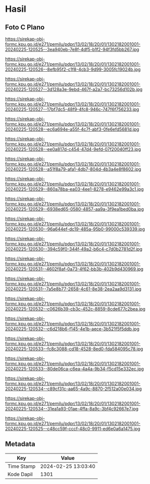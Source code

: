# Hasil

## Foto C Plano

https://sirekap-obj-formc.kpu.go.id/e271/pemilu/pdpr/13/02/18/20/01/1302182001001-20240225-120525--3ea940eb-7e8f-4df5-b1f2-94f3fd5bb267.jpg

https://sirekap-obj-formc.kpu.go.id/e271/pemilu/pdpr/13/02/18/20/01/1302182001001-20240225-120526--8efb95f2-c1f8-4cb3-9d99-3005fc19024b.jpg

https://sirekap-obj-formc.kpu.go.id/e271/pemilu/pdpr/13/02/18/20/01/1302182001001-20240225-120527--3d128a3e-9ebd-467f-a2a7-bc73256d102b.jpg

https://sirekap-obj-formc.kpu.go.id/e271/pemilu/pdpr/13/02/18/20/01/1302182001001-20240225-120527--17bf7dc5-48f9-4fc8-946c-747f6f756233.jpg

https://sirekap-obj-formc.kpu.go.id/e271/pemilu/pdpr/13/02/18/20/01/1302182001001-20240225-120528--ec6a694e-a55f-4c7f-abf3-0fe6efd5681d.jpg

https://sirekap-obj-formc.kpu.go.id/e271/pemilu/pdpr/13/02/18/20/01/1302182001001-20240225-120528--ee0a817d-c454-47d4-9efd-07f20040ff23.jpg

https://sirekap-obj-formc.kpu.go.id/e271/pemilu/pdpr/13/02/18/20/01/1302182001001-20240225-120528--a51f8a79-afa1-4db7-804d-4b3a4e8f8602.jpg

https://sirekap-obj-formc.kpu.go.id/e271/pemilu/pdpr/13/02/18/20/01/1302182001001-20240225-120529--860a78ba-ea03-4ee1-8278-e9462e99a3c1.jpg

https://sirekap-obj-formc.kpu.go.id/e271/pemilu/pdpr/13/02/18/20/01/1302182001001-20240225-120529--6938ed65-0580-4857-aa9a-3f9ea1bed0ba.jpg

https://sirekap-obj-formc.kpu.go.id/e271/pemilu/pdpr/13/02/18/20/01/1302182001001-20240225-120530--96a644ef-dc19-485a-95b0-99000c539339.jpg

https://sirekap-obj-formc.kpu.go.id/e271/pemilu/pdpr/13/02/18/20/01/1302182001001-20240225-120530--394c59f0-344f-49a2-b6c4-c7d0b2781d2f.jpg

https://sirekap-obj-formc.kpu.go.id/e271/pemilu/pdpr/13/02/18/20/01/1302182001001-20240225-120531--4602f8af-0a73-4f62-bb3b-402b9d430969.jpg

https://sirekap-obj-formc.kpu.go.id/e271/pemilu/pdpr/13/02/18/20/01/1302182001001-20240225-120531--7a5e8b77-2658-4c61-8e38-2ea2aa9d3131.jpg

https://sirekap-obj-formc.kpu.go.id/e271/pemilu/pdpr/13/02/18/20/01/1302182001001-20240225-120532--c0626b39-cb3c-452c-8859-8cde677c2bea.jpg

https://sirekap-obj-formc.kpu.go.id/e271/pemilu/pdpr/13/02/18/20/01/1302182001001-20240225-120532--c6d218b6-f145-4e1b-aece-3b521f5f5ddb.jpg

https://sirekap-obj-formc.kpu.go.id/e271/pemilu/pdpr/13/02/18/20/01/1302182001001-20240225-120533--fc8c3088-cd18-4528-8ed0-fda584095c78.jpg

https://sirekap-obj-formc.kpu.go.id/e271/pemilu/pdpr/13/02/18/20/01/1302182001001-20240225-120533--80de06ca-c6ea-4a4a-9b34-f5cd15e332ec.jpg

https://sirekap-obj-formc.kpu.go.id/e271/pemilu/pdpr/13/02/18/20/01/1302182001001-20240225-120534--c89cf31c-aa65-4a9c-8870-2f512a00e034.jpg

https://sirekap-obj-formc.kpu.go.id/e271/pemilu/pdpr/13/02/18/20/01/1302182001001-20240225-120534--31ea1a93-01ae-4ffa-8a9c-3bf4c92667e7.jpg

https://sirekap-obj-formc.kpu.go.id/e271/pemilu/pdpr/13/02/18/20/01/1302182001001-20240225-120525--c48cc59f-cccf-48c0-9911-ed6e0a6a1475.jpg


## Metadata

| Key        | Value               |
| ---------- | ------------------- |
| Time Stamp | 2024-02-25 13:03:40 |
| Kode Dapil | 1301                |



